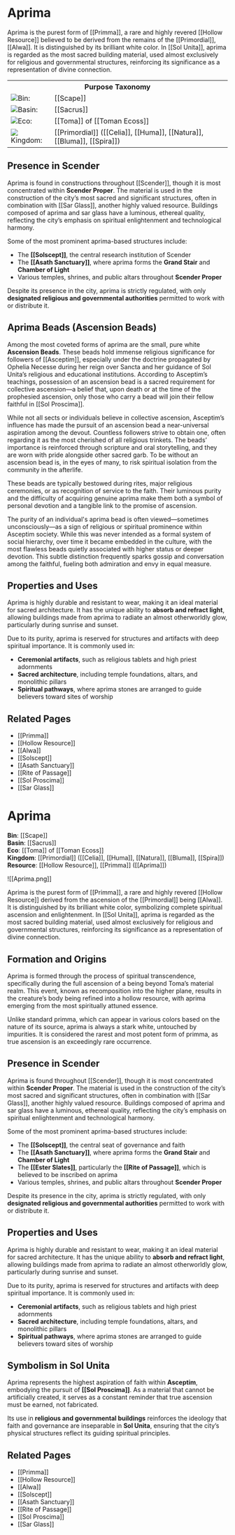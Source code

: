 <!-- wiki-header-section:start -->
# Aprima

Aprima is the purest form of [[Primma]], a rare and highly revered [[Hollow Resource]] believed to be derived from the remains of the [[Primordial]], [[Alwa]]. It is distinguished by its brilliant white color. In [[Sol Unita]], aprima is regarded as the most sacred building material, used almost exclusively for religious and governmental structures, reinforcing its significance as a representation of divine connection.
<!-- wiki-header-section:end -->

<!-- taxonomy-table-section:start -->
<div class="taxonomy-table">
  <table>
    <tr>
      <th colspan="3">Purpose Taxonomy</th>
    </tr>
    <tr>
      <td class="taxon-label"><img src="svg/bin.svg" class="taxon-icon">Bin:</td>
      <td class="taxon-content" colspan="2">[[Scape]]</td>
    </tr>
    <tr>
      <td class="taxon-label"><img src="svg/basin.svg" class="taxon-icon">Basin:</td>
      <td class="taxon-content" colspan="2">[[Sacrus]]</td>
    </tr>
    <tr>
      <td class="taxon-label"><img src="svg/eco.svg" class="taxon-icon">Eco:</td>
      <td class="taxon-content" colspan="2">[[Toma]] of [[Toman Ecoss]]</td>
    </tr>
    <tr>
      <td class="taxon-label"><img src="svg/kingdom.svg" class="taxon-icon">Kingdom:</td>
      <td class="taxon-content" colspan="2">[[Primordial]] ([[Celia]], [[Huma]], [[Natura]], [[Bluma]], [[Spira]])</td>
    </tr>
  </table>
</div>
<!-- taxonomy-table-section:end -->

## Presence in Scender

Aprima is found in constructions throughout [[Scender]], though it is most concentrated within **Scender Proper**. The material is used in the construction of the city’s most sacred and significant structures, often in combination with [[Sar Glass]], another highly valued resource. Buildings composed of aprima and sar glass have a luminous, ethereal quality, reflecting the city’s emphasis on spiritual enlightenment and technological harmony.

Some of the most prominent aprima-based structures include:

- The **[[Solscept]]**, the central research institution of Scender
- The **[[Asath Sanctuary]]**, where aprima forms the **Grand Stair** and **Chamber of Light**
- Various temples, shrines, and public altars throughout **Scender Proper**

Despite its presence in the city, aprima is strictly regulated, with only **designated religious and governmental authorities** permitted to work with or distribute it.


## Aprima Beads (Ascension Beads)

Among the most coveted forms of aprima are the small, pure white **Ascension Beads**. These beads hold immense religious significance for followers of [[Asceptim]], especially under the doctrine propagated by Ophelia Necesse during her reign over Sancta and her guidance of Sol Unita’s religious and educational institutions. According to Asceptim’s teachings, possession of an ascension bead is a sacred requirement for collective ascension—a belief that, upon death or at the time of the prophesied ascension, only those who carry a bead will join their fellow faithful in [[Sol Proscima]].

While not all sects or individuals believe in collective ascension, Asceptim’s influence has made the pursuit of an ascension bead a near-universal aspiration among the devout. Countless followers strive to obtain one, often regarding it as the most cherished of all religious trinkets. The beads’ importance is reinforced through scripture and oral storytelling, and they are worn with pride alongside other sacred garb. To be without an ascension bead is, in the eyes of many, to risk spiritual isolation from the community in the afterlife.

These beads are typically bestowed during rites, major religious ceremonies, or as recognition of service to the faith. Their luminous purity and the difficulty of acquiring genuine aprima make them both a symbol of personal devotion and a tangible link to the promise of ascension.

The purity of an individual's aprima bead is often viewed—sometimes unconsciously—as a sign of religious or spiritual prominence within Asceptim society. While this was never intended as a formal system of social hierarchy, over time it became embedded in the culture, with the most flawless beads quietly associated with higher status or deeper devotion. This subtle distinction frequently sparks gossip and conversation among the faithful, fueling both admiration and envy in equal measure.

## Properties and Uses

Aprima is highly durable and resistant to wear, making it an ideal material for sacred architecture. It has the unique ability to **absorb and refract light**, allowing buildings made from aprima to radiate an almost otherworldly glow, particularly during sunrise and sunset.

Due to its purity, aprima is reserved for structures and artifacts with deep spiritual importance. It is commonly used in:

- **Ceremonial artifacts**, such as religious tablets and high priest adornments
- **Sacred architecture**, including temple foundations, altars, and monolithic pillars
- **Spiritual pathways**, where aprima stones are arranged to guide believers toward sites of worship


## Related Pages

- [[Primma]]
- [[Hollow Resource]]
- [[Alwa]]
- [[Solscept]]
- [[Asath Sanctuary]]
- [[Rite of Passage]]
- [[Sol Proscima]]
- [[Sar Glass]]

<!-- not-for-live-publishing:start -->
<!-- obsidian-pull:start -->
# Aprima

**Bin**: [[Scape]]  
**Basin**: [[Sacrus]]  
**Eco**: [[Toma]] of [[Toman Ecoss]]  
**Kingdom**: [[Primordial]] ([[Celia]], [[Huma]], [[Natura]], [[Bluma]], [[Spira]])  
**Resource**: [[Hollow Resource]], [[Primma]] ([[Aprima]])

![[Aprima.png]]

Aprima is the purest form of [[Primma]], a rare and highly revered [[Hollow Resource]] derived from the ascension of the [[Primordial]] being [[Alwa]]. It is distinguished by its brilliant white color, symbolizing complete spiritual ascension and enlightenment. In [[Sol Unita]], aprima is regarded as the most sacred building material, used almost exclusively for religious and governmental structures, reinforcing its significance as a representation of divine connection.

## Formation and Origins

Aprima is formed through the process of spiritual transcendence, specifically during the full ascension of a being beyond Toma’s material realm. This event, known as recomposition into the higher plane, results in the creature’s body being refined into a hollow resource, with aprima emerging from the most spiritually attuned essence.

Unlike standard primma, which can appear in various colors based on the nature of its source, aprima is always a stark white, untouched by impurities. It is considered the rarest and most potent form of primma, as true ascension is an exceedingly rare occurrence.

## Presence in Scender

Aprima is found throughout [[Scender]], though it is most concentrated within **Scender Proper**. The material is used in the construction of the city’s most sacred and significant structures, often in combination with [[Sar Glass]], another highly valued resource. Buildings composed of aprima and sar glass have a luminous, ethereal quality, reflecting the city’s emphasis on spiritual enlightenment and technological harmony.

Some of the most prominent aprima-based structures include:

- The **[[Solscept]]**, the central seat of governance and faith
- The **[[Asath Sanctuary]]**, where aprima forms the **Grand Stair** and **Chamber of Light**
- The **[[Ester Slates]]**, particularly the **[[Rite of Passage]]**, which is believed to be inscribed on aprima
- Various temples, shrines, and public altars throughout **Scender Proper**

Despite its presence in the city, aprima is strictly regulated, with only **designated religious and governmental authorities** permitted to work with or distribute it.

## Properties and Uses

Aprima is highly durable and resistant to wear, making it an ideal material for sacred architecture. It has the unique ability to **absorb and refract light**, allowing buildings made from aprima to radiate an almost otherworldly glow, particularly during sunrise and sunset.

Due to its purity, aprima is reserved for structures and artifacts with deep spiritual importance. It is commonly used in:

- **Ceremonial artifacts**, such as religious tablets and high priest adornments
- **Sacred architecture**, including temple foundations, altars, and monolithic pillars
- **Spiritual pathways**, where aprima stones are arranged to guide believers toward sites of worship

## Symbolism in Sol Unita

Aprima represents the highest aspiration of faith within **Asceptim**, embodying the pursuit of **[[Sol Proscima]]**. As a material that cannot be artificially created, it serves as a constant reminder that true ascension must be earned, not fabricated.

Its use in **religious and governmental buildings** reinforces the ideology that faith and governance are inseparable in **Sol Unita**, ensuring that the city’s physical structures reflect its guiding spiritual principles.

## Related Pages

- [[Primma]]
- [[Hollow Resource]]
- [[Alwa]]
- [[Solscept]]
- [[Asath Sanctuary]]
- [[Rite of Passage]]
- [[Sol Proscima]]
- [[Sar Glass]]









<!-- obsidian-pull:end -->
<!-- not-for-live-publishing:end -->